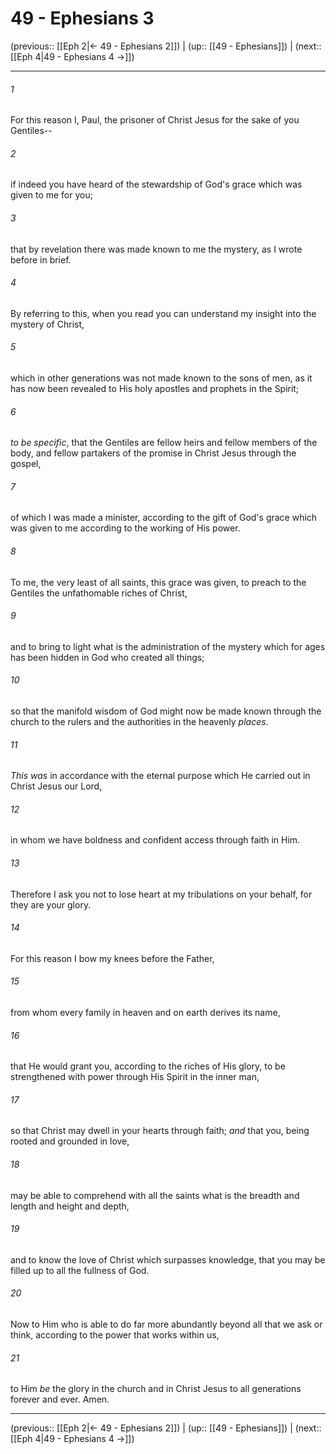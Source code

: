 # 49 - Ephesians 3

(previous:: [[Eph 2|← 49 - Ephesians 2]]) | (up:: [[49 - Ephesians]]) | (next:: [[Eph 4|49 - Ephesians 4 →]])

***


###### 1 
For this reason I, Paul, the prisoner of Christ Jesus for the sake of you Gentiles-- 

###### 2 
if indeed you have heard of the stewardship of God's grace which was given to me for you; 

###### 3 
that by revelation there was made known to me the mystery, as I wrote before in brief. 

###### 4 
By referring to this, when you read you can understand my insight into the mystery of Christ, 

###### 5 
which in other generations was not made known to the sons of men, as it has now been revealed to His holy apostles and prophets in the Spirit; 

###### 6 
_to be specific_, that the Gentiles are fellow heirs and fellow members of the body, and fellow partakers of the promise in Christ Jesus through the gospel, 

###### 7 
of which I was made a minister, according to the gift of God's grace which was given to me according to the working of His power. 

###### 8 
To me, the very least of all saints, this grace was given, to preach to the Gentiles the unfathomable riches of Christ, 

###### 9 
and to bring to light what is the administration of the mystery which for ages has been hidden in God who created all things; 

###### 10 
so that the manifold wisdom of God might now be made known through the church to the rulers and the authorities in the heavenly _places_. 

###### 11 
_This was_ in accordance with the eternal purpose which He carried out in Christ Jesus our Lord, 

###### 12 
in whom we have boldness and confident access through faith in Him. 

###### 13 
Therefore I ask you not to lose heart at my tribulations on your behalf, for they are your glory. 

###### 14 
For this reason I bow my knees before the Father, 

###### 15 
from whom every family in heaven and on earth derives its name, 

###### 16 
that He would grant you, according to the riches of His glory, to be strengthened with power through His Spirit in the inner man, 

###### 17 
so that Christ may dwell in your hearts through faith; _and_ that you, being rooted and grounded in love, 

###### 18 
may be able to comprehend with all the saints what is the breadth and length and height and depth, 

###### 19 
and to know the love of Christ which surpasses knowledge, that you may be filled up to all the fullness of God. 

###### 20 
Now to Him who is able to do far more abundantly beyond all that we ask or think, according to the power that works within us, 

###### 21 
to Him _be_ the glory in the church and in Christ Jesus to all generations forever and ever. Amen.

***

(previous:: [[Eph 2|← 49 - Ephesians 2]]) | (up:: [[49 - Ephesians]]) | (next:: [[Eph 4|49 - Ephesians 4 →]])
